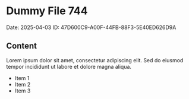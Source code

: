 # Dummy File 744

Date: 2025-04-03
ID: 47D600C9-A00F-44FB-88F3-5E40ED626D9A

## Content

Lorem ipsum dolor sit amet, consectetur adipiscing elit.
Sed do eiusmod tempor incididunt ut labore et dolore magna aliqua.

* Item 1
* Item 2
* Item 3

